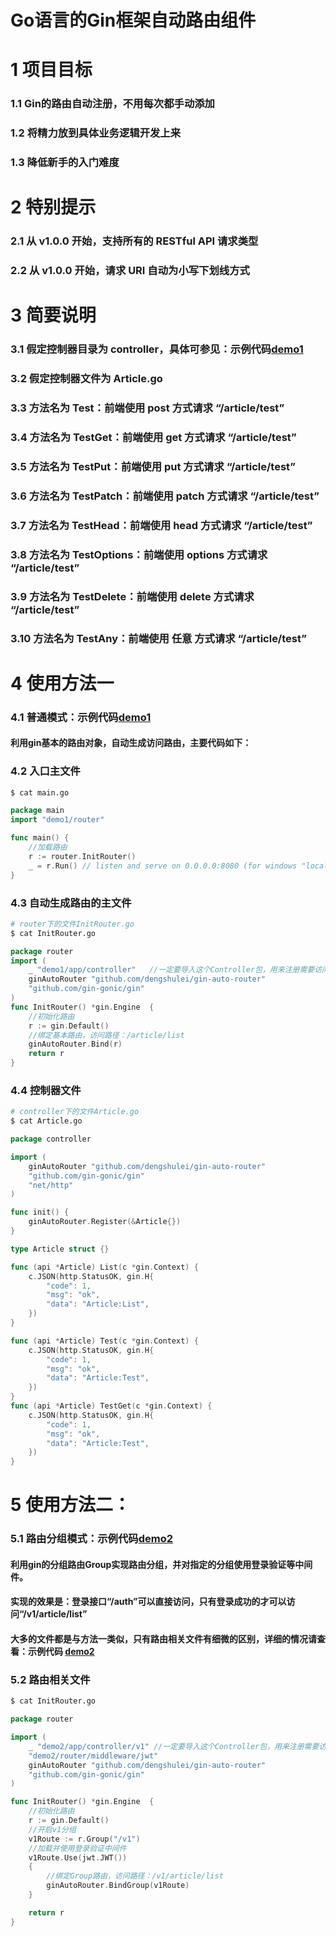 # Go语言的Gin框架自动路由组件
# 1 项目目标
### 1.1 Gin的路由自动注册，不用每次都手动添加
### 1.2 将精力放到具体业务逻辑开发上来
### 1.3 降低新手的入门难度

# 2 特别提示
### 2.1 从 v1.0.0 开始，支持所有的 RESTful API 请求类型
### 2.2 从 v1.0.0 开始，请求 URI 自动为小写下划线方式

# 3 简要说明
### 3.1 假定控制器目录为 controller，具体可参见：示例代码[demo1](/examples/demo1)
### 3.2 假定控制器文件为 Article.go
### 3.3 方法名为 Test：前端使用 post 方式请求 “/article/test”
### 3.4 方法名为 TestGet：前端使用 get 方式请求 “/article/test”
### 3.5 方法名为 TestPut：前端使用 put 方式请求 “/article/test”
### 3.6 方法名为 TestPatch：前端使用 patch 方式请求 “/article/test”
### 3.7 方法名为 TestHead：前端使用 head 方式请求 “/article/test”
### 3.8 方法名为 TestOptions：前端使用 options 方式请求 “/article/test”
### 3.9 方法名为 TestDelete：前端使用 delete 方式请求 “/article/test”
### 3.10 方法名为 TestAny：前端使用 任意 方式请求 “/article/test”

# 4 使用方法一
### 4.1 普通模式：示例代码[demo1](/examples/demo1)

#### 利用gin基本的路由对象，自动生成访问路由，主要代码如下：

### 4.2 入口主文件
```sh
$ cat main.go
```

```go
package main
import "demo1/router"

func main() {
	//加载路由
	r := router.InitRouter()
	_ = r.Run() // listen and serve on 0.0.0.0:8080 (for windows "localhost:8080")
}
```

### 4.3 自动生成路由的主文件
```sh
# router下的文件InitRouter.go
$ cat InitRouter.go
```

```go
package router
import (
	_ "demo1/app/controller"   //一定要导入这个Controller包，用来注册需要访问的方法
	ginAutoRouter "github.com/dengshulei/gin-auto-router"
	"github.com/gin-gonic/gin"
)
func InitRouter() *gin.Engine  {
	//初始化路由
	r := gin.Default()
	//绑定基本路由，访问路径：/article/list
	ginAutoRouter.Bind(r)
	return r
}
```

### 4.4 控制器文件
```sh
# controller下的文件Article.go
$ cat Article.go
```

```go
package controller

import (
	ginAutoRouter "github.com/dengshulei/gin-auto-router"
	"github.com/gin-gonic/gin"
	"net/http"
)

func init() {
	ginAutoRouter.Register(&Article{})
}

type Article struct {}

func (api *Article) List(c *gin.Context) {
	c.JSON(http.StatusOK, gin.H{
		"code": 1,
		"msg": "ok",
		"data": "Article:List",
	})
}

func (api *Article) Test(c *gin.Context) {
	c.JSON(http.StatusOK, gin.H{
		"code": 1,
		"msg": "ok",
		"data": "Article:Test",
	})
}
func (api *Article) TestGet(c *gin.Context) {
	c.JSON(http.StatusOK, gin.H{
		"code": 1,
		"msg": "ok",
		"data": "Article:Test",
	})
}
```

# 5 使用方法二：

### 5.1 路由分组模式：示例代码[demo2](/examples/demo2)

#### 利用gin的分组路由Group实现路由分组，并对指定的分组使用登录验证等中间件。
#### 实现的效果是：登录接口“/auth”可以直接访问，只有登录成功的才可以访问“/v1/article/list”
#### 大多的文件都是与方法一类似，只有路由相关文件有细微的区别，详细的情况请查看：示例代码 [demo2](/examples/demo2)

### 5.2 路由相关文件
```sh
$ cat InitRouter.go
```

```go
package router

import (
	_ "demo2/app/controller/v1" //一定要导入这个Controller包，用来注册需要访问的方法
	"demo2/router/middleware/jwt"
	ginAutoRouter "github.com/dengshulei/gin-auto-router"
	"github.com/gin-gonic/gin"
)

func InitRouter() *gin.Engine  {
	//初始化路由
	r := gin.Default()
	//开启v1分组
	v1Route := r.Group("/v1")
	//加载并使用登录验证中间件
	v1Route.Use(jwt.JWT())
	{
		//绑定Group路由，访问路径：/v1/article/list
		ginAutoRouter.BindGroup(v1Route)
	}

	return r
}

```

